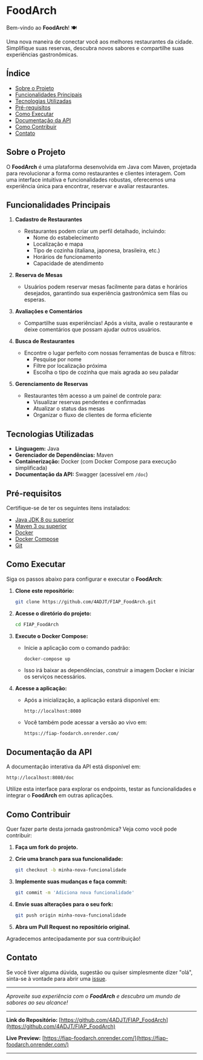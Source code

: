 # FoodArch

Bem-vindo ao **FoodArch**! 🍽️

Uma nova maneira de conectar você aos melhores restaurantes da cidade. Simplifique suas reservas, descubra novos sabores e compartilhe suas experiências gastronômicas.

## Índice

- [Sobre o Projeto](#sobre-o-projeto)
- [Funcionalidades Principais](#funcionalidades-principais)
- [Tecnologias Utilizadas](#tecnologias-utilizadas)
- [Pré-requisitos](#pré-requisitos)
- [Como Executar](#como-executar)
- [Documentação da API](#documentação-da-api)
- [Como Contribuir](#como-contribuir)
- [Contato](#contato)

## Sobre o Projeto

O **FoodArch** é uma plataforma desenvolvida em Java com Maven, projetada para revolucionar a forma como restaurantes e clientes interagem. Com uma interface intuitiva e funcionalidades robustas, oferecemos uma experiência única para encontrar, reservar e avaliar restaurantes.

## Funcionalidades Principais

1. **Cadastro de Restaurantes**

    - Restaurantes podem criar um perfil detalhado, incluindo:
        - Nome do estabelecimento
        - Localização e mapa
        - Tipo de cozinha (italiana, japonesa, brasileira, etc.)
        - Horários de funcionamento
        - Capacidade de atendimento

2. **Reserva de Mesas**

    - Usuários podem reservar mesas facilmente para datas e horários desejados, garantindo sua experiência gastronômica sem filas ou esperas.

3. **Avaliações e Comentários**

    - Compartilhe suas experiências! Após a visita, avalie o restaurante e deixe comentários que possam ajudar outros usuários.

4. **Busca de Restaurantes**

    - Encontre o lugar perfeito com nossas ferramentas de busca e filtros:
        - Pesquise por nome
        - Filtre por localização próxima
        - Escolha o tipo de cozinha que mais agrada ao seu paladar

5. **Gerenciamento de Reservas**

    - Restaurantes têm acesso a um painel de controle para:
        - Visualizar reservas pendentes e confirmadas
        - Atualizar o status das mesas
        - Organizar o fluxo de clientes de forma eficiente

## Tecnologias Utilizadas

- **Linguagem:** Java
- **Gerenciador de Dependências:** Maven
- **Containerização:** Docker (com Docker Compose para execução simplificada)
- **Documentação da API:** Swagger (acessível em `/doc`)

## Pré-requisitos

Certifique-se de ter os seguintes itens instalados:

- [Java JDK 8 ou superior](https://www.oracle.com/java/technologies/javase-downloads.html)
- [Maven 3 ou superior](https://maven.apache.org/download.cgi)
- [Docker](https://www.docker.com/get-started)
- [Docker Compose](https://docs.docker.com/compose/install/)
- [Git](https://git-scm.com/)

## Como Executar

Siga os passos abaixo para configurar e executar o **FoodArch**:

1. **Clone este repositório:**

   ```bash
   git clone https://github.com/4ADJT/FIAP_FoodArch.git
   ```

2. **Acesse o diretório do projeto:**

   ```bash
   cd FIAP_FoodArch
   ```

3. **Execute o Docker Compose:**

    - Inicie a aplicação com o comando padrão:

      ```bash
      docker-compose up
      ```

    - Isso irá baixar as dependências, construir a imagem Docker e iniciar os serviços necessários.

4. **Acesse a aplicação:**

    - Após a inicialização, a aplicação estará disponível em:

      ```
      http://localhost:8080
      ```

    - Você também pode acessar a versão ao vivo em:

      ```
      https://fiap-foodarch.onrender.com/
      ```

## Documentação da API

A documentação interativa da API está disponível em:

```
http://localhost:8080/doc
```

Utilize esta interface para explorar os endpoints, testar as funcionalidades e integrar o **FoodArch** em outras aplicações.

## Como Contribuir

Quer fazer parte desta jornada gastronômica? Veja como você pode contribuir:

1. **Faça um fork do projeto.**

2. **Crie uma branch para sua funcionalidade:**

   ```bash
   git checkout -b minha-nova-funcionalidade
   ```

3. **Implemente suas mudanças e faça commit:**

   ```bash
   git commit -m 'Adiciona nova funcionalidade'
   ```

4. **Envie suas alterações para o seu fork:**

   ```bash
   git push origin minha-nova-funcionalidade
   ```

5. **Abra um Pull Request no repositório original.**

Agradecemos antecipadamente por sua contribuição!

## Contato

Se você tiver alguma dúvida, sugestão ou quiser simplesmente dizer "olá", sinta-se à vontade para abrir uma [issue](https://github.com/4ADJT/FIAP_FoodArch/issues).

---

_Aproveite sua experiência com o **FoodArch** e descubra um mundo de sabores ao seu alcance!_

---

**Link do Repositório:** [https://github.com/4ADJT/FIAP_FoodArch](https://github.com/4ADJT/FIAP_FoodArch)

**Live Preview:** [https://fiap-foodarch.onrender.com/](https://fiap-foodarch.onrender.com/)

---